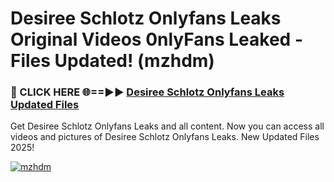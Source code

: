 # Desiree Schlotz Onlyfans Leaks Original Videos 0nlyFans Leaked - Files Updated! (mzhdm)

<h3>🔴 CLICK HERE 🌐==►► <a href="https://tinyurl.com/3hn5wdd3" rel="nofollow">Desiree Schlotz Onlyfans Leaks Updated Files</a></h3>

Get Desiree Schlotz Onlyfans Leaks and all content. Now you can access all videos and pictures of Desiree Schlotz Onlyfans Leaks. New Updated Files 2025!

[![mzhdm](https://i.imgur.com/4HnBqBT.gif)](https://tinyurl.com/3hn5wdd3)
